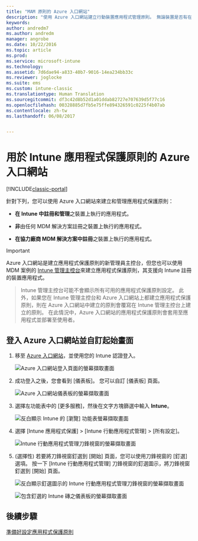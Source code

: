 ```yaml
---
title: "MAM 原則的 Azure 入口網站"
description: "使用 Azure 入口網站建立行動裝置應用程式管理原則。 無論裝置是否有在 Intune 中註冊，您都可以套用在這裡建立的原則。"
keywords: 
author: andredm7
ms.author: andredm
manager: angrobe
ms.date: 10/22/2016
ms.topic: article
ms.prod: 
ms.service: microsoft-intune
ms.technology: 
ms.assetid: 7d6dae94-a833-40b7-9016-14ea234bb33c
ms.reviewer: joglocke
ms.suite: ems
ms.custom: intune-classic
ms.translationtype: Human Translation
ms.sourcegitcommit: df3c42d8b52d1a01ddab82727e707639d5f77c16
ms.openlocfilehash: 00328885d7fb5e75ffe894326591c0225f4b07ab
ms.contentlocale: zh-tw
ms.lasthandoff: 06/08/2017


---
```


# <a name="azure-portal-for-intune-app-protection-policies"></a>用於 Intune 應用程式保護原則的 Azure 入口網站

[!INCLUDE[classic-portal](../includes/classic-portal.md)]

針對下列，您可以使用 Azure 入口網站來建立和管理應用程式保護原則：

- **在 Intune 中註冊和管理**之裝置上執行的應用程式。

- **非**由任何 MDM 解決方案註冊之裝置上執行的應用程式。
- **在協力廠商 MDM 解決方案中註冊**之裝置上執行的應用程式。

>[!IMPORTANT]
> Azure 入口網站是建立應用程式保護原則的新管理員主控台，但您也可以使用 MDM 案例的 [Intune 管理主控台](configure-and-deploy-mobile-application-management-policies-in-the-microsoft-intune-console.md)來建立應用程式保護原則，其支援向 Intune 註冊的裝置應用程式。

> Intune 管理主控台可能不會顯示所有可用的應用程式保護原則設定。 此外，如果您在 Intune 管理主控台和 Azure 入口網站上都建立應用程式保護原則，則在 Azure 入口網站中建立的原則會覆寫在 Intune 管理主控台上建立的原則。 在此情況中，Azure 入口網站的應用程式保護原則會套用至應用程式並部署至使用者。


## <a name="sign-in-to-the-azure-portal-and-customize-your-start-page"></a>登入 Azure 入口網站並自訂起始畫面

1.  移至 [Azure 入口網站](https://portal.azure.com)，並使用您的 Intune 認證登入。

    ![Azure 入口網站登入頁面的螢幕擷取畫面](../media/AppManagement/AzurePortal_MAMSigninPage.png)

2.  成功登入之後，您會看到 [儀表板]。 您可以自訂 [儀表板] 頁面。

    ![Azure 入口網站儀表板的螢幕擷取畫面](../media/AppManagement/AzurePortal_MAMStartboard_NoMAM.png)

3.  選擇左功能表中的 [更多服務]，然後在文字方塊篩選中輸入 **Intune**。

    ![反白顯示 Intune 的 [瀏覽] 功能表螢幕擷取畫面](../media/AppManagement/MAM-Azure-Portal-1.png)

4.  選擇 [Intune 應用程式保護] > [Intune 行動應用程式管理] > [所有設定]。

    ![Intune 行動應用程式管理刀鋒視窗的螢幕擷取畫面](../media/AppManagement/MAM-Azure-Portal-2.png)

5. (選擇性) 若要將刀鋒視窗釘選到 [開始] 頁面，您可以使用刀鋒視窗的 [釘選] 選項。 按一下 [Intune 行動應用程式管理] 刀鋒視窗的釘選圖示，將刀鋒視窗釘選到 [開始] 頁面。

    ![反白顯示釘選圖示的 Intune 行動應用程式管理刀鋒視窗的螢幕擷取畫面](../media/AppManagement/AzurePortal_MAM_PinBladeAction.png)

    ![包含釘選的 Intune 磚之儀表板的螢幕擷取畫面](../media/AppManagement/AzurePortal_MAM_Startboard_withMAM.png)

## <a name="next-steps"></a>後續步驟
[準備好設定應用程式保護原則](get-ready-to-configure-mobile-app-management-policies-with-microsoft-intune.md)

